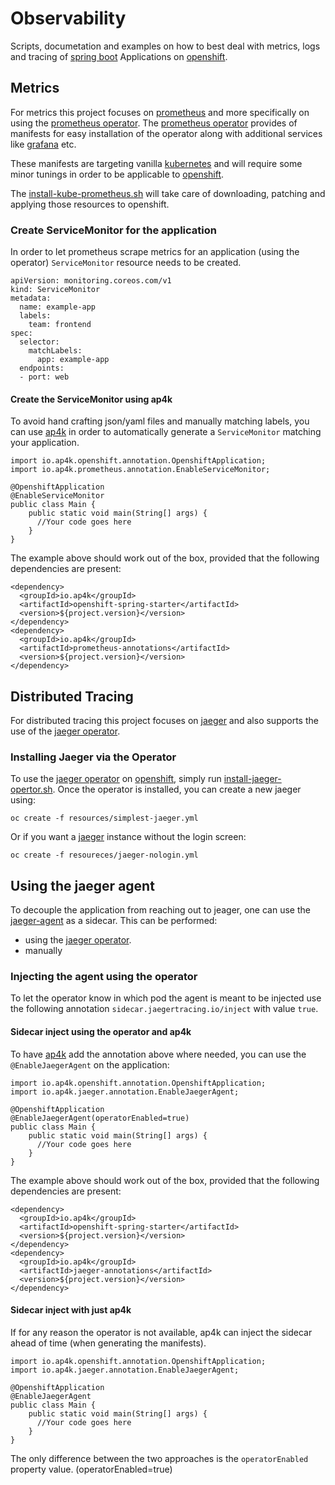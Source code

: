 # Observability

Scripts, documetation and examples on how to best deal with metrics, logs and tracing of [spring boot](https://spring.io/projects/spring-boot) Applications on [openshift](https://openshift.com).

## Metrics 

For metrics this project focuses on [prometheus](https://prometheus.io) and more specifically on using the [prometheus operator](https://github.com/coreos/prometheus-operator).
The [prometheus operator](https://github.com/coreos/prometheus-operator) provides of manifests for easy installation of the operator along with additional services like [grafana](https://grafana.com) etc.

These manifests are targeting vanilla [kubernetes](https://kubernetes.io) and will require some minor tunings in order to be applicable to [openshift](https://openshift.com).

The [install-kube-prometheus.sh](./scripts/install-kube-prometheus.sh) will take care of downloading, patching and applying those resources to openshift.

### Create ServiceMonitor for the application

In order to let prometheus scrape metrics for an application (using the operator) `ServiceMonitor` resource needs to be created.

    apiVersion: monitoring.coreos.com/v1
    kind: ServiceMonitor
    metadata:
      name: example-app
      labels:
        team: frontend
    spec:
      selector:
        matchLabels:
          app: example-app
      endpoints:
      - port: web
      
#### Create the ServiceMonitor using ap4k

To avoid hand crafting json/yaml files and manually matching labels, you can use [ap4k](https://github.com/ap4k/ap4k) in order to automatically generate a `ServiceMonitor` matching your application.
    
    import io.ap4k.openshift.annotation.OpenshiftApplication;
    import io.ap4k.prometheus.annotation.EnableServiceMonitor;

    @OpenshiftApplication
    @EnableServiceMonitor
    public class Main {
        public static void main(String[] args) {
          //Your code goes here
        }
    }
    
The example above should work out of the box, provided that the following dependencies are present:

    <dependency>
      <groupId>io.ap4k</groupId>
      <artifactId>openshift-spring-starter</artifactId>
      <version>${project.version}</version>
    </dependency>
    <dependency>
      <groupId>io.ap4k</groupId>
      <artifactId>prometheus-annotations</artifactId>
      <version>${project.version}</version>
    </dependency>
    
## Distributed Tracing

For distributed tracing this project focuses on [jaeger](https://www.jaegertracing.io) and also supports the use of the [jaeger operator](https://github.com/jaegertracing/jaeger-operator).

### Installing Jaeger via the Operator

To use the [jaeger operator](https://github.com/jaegertracing/jaeger-operator) on [openshift](https://openshift.com), simply run [install-jaeger-opertor.sh](./scripts/install/-jaeger-operator.sh).
Once the operator is installed, you can create a new jaeger using:

    oc create -f resources/simplest-jaeger.yml
    
Or if you want a [jaeger](https://www.jaegertracing.io) instance without the login screen:

    oc create -f resoureces/jaeger-nologin.yml
    
## Using the jaeger agent

To decouple the application from reaching out to jeager, one can use the [jaeger-agent](https://www.jaegertracing.io/docs/1.10/deployment/#agent) as a sidecar.
This can be performed:

- using the [jaeger operator](https://github.com/jaegertracing/jaeger-operator).
- manually

### Injecting the agent using the operator

To let the operator know in which pod the agent is meant to be injected use the following annotation `sidecar.jaegertracing.io/inject` with value `true`.

#### Sidecar inject using the operator and ap4k

To have [ap4k](https://github.com/ap4k/ap4k) add the annotation above where needed, you can use the `@EnableJaegerAgent` on the application:


    import io.ap4k.openshift.annotation.OpenshiftApplication;
    import io.ap4k.jaeger.annotation.EnableJaegerAgent;

    @OpenshiftApplication
    @EnableJaegerAgent(operatorEnabled=true)
    public class Main {
        public static void main(String[] args) {
          //Your code goes here
        }
    }
    
The example above should work out of the box, provided that the following dependencies are present:

    <dependency>
      <groupId>io.ap4k</groupId>
      <artifactId>openshift-spring-starter</artifactId>
      <version>${project.version}</version>
    </dependency>
    <dependency>
      <groupId>io.ap4k</groupId>
      <artifactId>jaeger-annotations</artifactId>
      <version>${project.version}</version>
    </dependency>
 
#### Sidecar inject with just ap4k

If for any reason the operator is not available, ap4k can inject the sidecar ahead of time (when generating the manifests).

    import io.ap4k.openshift.annotation.OpenshiftApplication;
    import io.ap4k.jaeger.annotation.EnableJaegerAgent;

    @OpenshiftApplication
    @EnableJaegerAgent
    public class Main {
        public static void main(String[] args) {
          //Your code goes here
        }
    }
 
 The only difference between the two approaches is the `operatorEnabled` property value.
(operatorEnabled=true)
